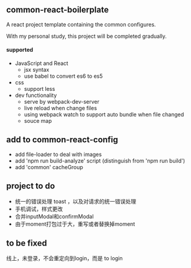 ## common-react-boilerplate

A react project template containing the common configures.

With my personal study, this project will be completed gradually.

#### supported

- JavaScript and React 
  - jsx syntax
  - use babel to convert es6 to es5
- css
  - support less
- dev functionality
  - serve by webpack-dev-server
  - live reload when change files
  - using webpack watch to support auto bundle when file changed
  - souce map


## add to common-react-config

- add file-loader to deal with images
- add 'npm run build-analyze' script (distinguish from 'npm run build')
- add 'common' cacheGroup


## project to do
- 统一的错误处理 toast ，以及对请求的统一错误处理
- 手机调试，样式更改
- 合并inputModal和confirmModal
- 由于moment打包过于大，重写或者替换掉moment

## to be fixed
线上，未登录，不会重定向到login，而是 to login
